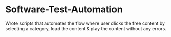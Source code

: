 # Software-Test-Automation
Wrote  scripts that automates the flow where user clicks the free content by selecting a category, load the
content & play the content without any errors.
